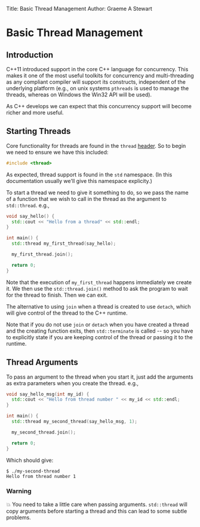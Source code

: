 Title: Basic Thread Management
Author: Graeme A Stewart

Basic Thread Management
=======================

Introduction
------------

C++11 introduced support in the core C++ language for
concurrency. This makes it one of the most useful toolkits for
concurrency and multi-threading as any compliant compiler will support
its constructs, independent of the underlying platform (e.g., on 
unix systems `pthreads` is used to manage the threads, whereas on
Windows the Win32 API will be used).

As C++ develops we can expect that this concurrency support will
become richer and more useful.

Starting Threads
----------------

Core functionality for threads are found in the `thread` [header](http://www.cplusplus.com/reference/thread/). So to
begin we need to ensure we have this included:

```cpp
#include <thread>
```

As expected, thread support is found in the `std` namespace. (In this
documentation usually we'll give this namespace explicity.)

To start a thread we need to give it something to do, so we pass the
name of a function that we wish to call in the thread as the argument
to `std::thread`. e.g.,

```cpp
void say_hello() {
  std::cout << "Hello from a thread" << std::endl;
}

int main() {
  std::thread my_first_thread(say_hello);

  my_first_thread.join();

  return 0;
}
```

Note that the execution of `my_first_thread` happens immediately we
create it. We then use the `std::thread.join()` method to ask the
program to wait for the thread to finish. Then we can exit.

The alternative to using `join` when a thread is created to use `detach`,
which will give control of the thread to the C++ runtime.

Note that if you do not use `join` or `detach` when you have created a
thread and the creating function exits, then `std::terminate` is
called -- so you have to explicitly state if you are keeping control
of the thread or passing it to the runtime.

Thread Arguments
-

To pass an argument to the thread when you start it, just add the
arguments as extra parameters when you create the thread. e.g.,

``` cpp
void say_hello_msg(int my_id) {
  std::cout << "Hello from thread number " << my_id << std::endl;
}

int main() {
  std::thread my_second_thread(say_hello_msg, 1);

  my_second_thread.join();

  return 0;
}
```

Which should give:

```
$ ./my-second-thread
Hello from thread number 1
```

### Warning ###

:boom: You need to take a little care when passing arguments. `std::thread`
will copy arguments before starting a thread and this can lead to some
subtle problems.



